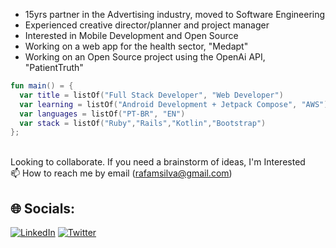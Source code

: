 
* 15yrs partner in the Advertising industry, moved to Software Engineering
* Experienced creative director/planner and project manager
* Interested in Mobile Development and Open Source
* Working on a web app for the health sector, "Medapt"
* Working on an Open Source project using the OpenAi API, "PatientTruth"

```kotlin
fun main() = {
  var title = listOf("Full Stack Developer", "Web Developer")
  var learning = listOf("Android Development + Jetpack Compose", "AWS")
  var languages = listOf("PT-BR", "EN")
  var stack = listOf("Ruby","Rails","Kotlin","Bootstrap")
};
```

<br> Looking to collaborate. If you need a brainstorm of ideas, I'm Interested
<br> 📫 How to reach me by email (rafamsilva@gmail.com)

## 🌐 Socials:
[![LinkedIn](https://img.shields.io/badge/LinkedIn-%230077B5.svg?logo=linkedin&logoColor=white)](https://linkedin.com/in/rafamsilva) 
[![Twitter](https://img.shields.io/badge/Twitter-%231DA1F2.svg?logo=Twitter&logoColor=white)](https://twitter.com/rafamsilva) 
<!-- Proudly created with GPRM ( https://gprm.itsvg.in ) -->
